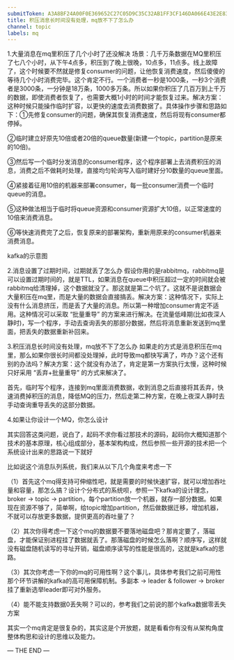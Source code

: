 ```yaml
---
submitToken: A3A8BF24A00F0E369652C27C05D9C35C32AB1FF3CF146DA066E43E2E83C18061
title: 积压消息长时间没有处理，mq放不下了怎么办
channel: topic
labels: mq
---
```


1.大量消息在mq里积压了几个小时了还没解决
场景：几千万条数据在MQ里积压了七八个小时，从下午4点多，积压到了晚上很晚，10点多，11点多。线上故障了，这个时候要不然就是修复consumer的问题，让他恢复消费速度，然后傻傻的等待几个小时消费完毕。这个肯定不行。一个消费者一秒是1000条，一秒3个消费者是3000条，一分钟是18万条，1000多万条。所以如果你积压了几百万到上千万的数据，即使消费者恢复了，也需要大概1小时的时间才能恢复过来。解决方案：这种时候只能操作临时扩容，以更快的速度去消费数据了。具体操作步骤和思路如下：①先修复consumer的问题，确保其恢复消费速度，然后将现有consumer都停掉。

②临时建立好原先10倍或者20倍的queue数量(新建一个topic，partition是原来的10倍)。

③然后写一个临时分发消息的consumer程序，这个程序部署上去消费积压的消息，消费之后不做耗时处理，直接均匀轮询写入临时建好分10数量的queue里面。

④紧接着征用10倍的机器来部署consumer，每一批consumer消费一个临时queue的消息。

⑤这种做法相当于临时将queue资源和consumer资源扩大10倍，以正常速度的10倍来消费消息。

⑥等快速消费完了之后，恢复原来的部署架构，重新用原来的consumer机器来消费消息。

kafka的示意图

2.消息设置了过期时间，过期就丢了怎么办
假设你用的是rabbitmq，rabbitmq是可以设置过期时间的，就是TTL，如果消息在queue中积压超过一定的时间就会被rabbitmq给清理掉，这个数据就没了。那这就是第二个坑了。这就不是说数据会大量积压在mq里，而是大量的数据会直接搞丢。解决方案：这种情况下，实际上没有什么消息挤压，而是丢了大量的消息。所以第一种增加consumer肯定不适用。这种情况可以采取 “批量重导” 的方案来进行解决。在流量低峰期(比如夜深人静时)，写一个程序，手动去查询丢失的那部分数据，然后将消息重新发送到mq里面，把丢失的数据重新补回来。

3.积压消息长时间没有处理，mq放不下了怎么办
如果走的方式是消息积压在mq里，那么如果你很长时间都没处理掉，此时导致mq都快写满了，咋办？这个还有别的办法吗？解决方案：这个就没有办法了，肯定是第一方案执行太慢，这种时候只好采用 “丢弃+批量重导” 的方式来解决了。

首先，临时写个程序，连接到mq里面消费数据，收到消息之后直接将其丢弃，快速消费掉积压的消息，降低MQ的压力，然后走第二种方案，在晚上夜深人静时去手动查询重导丢失的这部分数据。

4.如果让你设计一个MQ，你怎么设计

其实回答这类问题，说白了，起码不求你看过那技术的源码，起码你大概知道那个技术的基本原理，核心组成部分，基本架构构成，然后参照一些开源的技术把一个系统设计出来的思路说一下就好

比如说这个消息队列系统，我们来从以下几个角度来考虑一下

（1）首先这个mq得支持可伸缩性吧，就是需要的时候快速扩容，就可以增加吞吐量和容量，那怎么搞？设计个分布式的系统呗，参照一下kafka的设计理念，broker -> topic -> partition，每个partition放一个机器，就存一部分数据。如果现在资源不够了，简单啊，给topic增加partition，然后做数据迁移，增加机器，不就可以存放更多数据，提供更高的吞吐量了？

（2）其次你得考虑一下这个mq的数据要不要落地磁盘吧？那肯定要了，落磁盘，才能保证别进程挂了数据就丢了。那落磁盘的时候怎么落啊？顺序写，这样就没有磁盘随机读写的寻址开销，磁盘顺序读写的性能是很高的，这就是kafka的思路。

（3）其次你考虑一下你的mq的可用性啊？这个事儿，具体参考我们之前可用性那个环节讲解的kafka的高可用保障机制。多副本 -> leader & follower -> broker挂了重新选举leader即可对外服务。

（4）能不能支持数据0丢失啊？可以的，参考我们之前说的那个kafka数据零丢失方案

其实一个mq肯定是很复杂的，其实这是个开放题，就是看看你有没有从架构角度整体构思和设计的思维以及能力。

— THE END —
